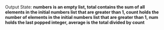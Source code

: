 Output State: **numbers is an empty list, total contains the sum of all elements in the initial numbers list that are greater than 1, count holds the number of elements in the initial numbers list that are greater than 1, num holds the last popped integer, average is the total divided by count**